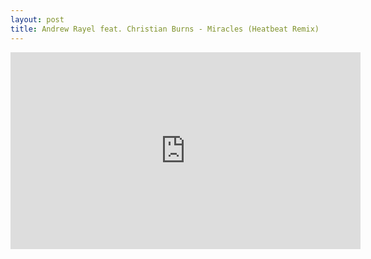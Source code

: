 ```yaml
---
layout: post
title: Andrew Rayel feat. Christian Burns - Miracles (Heatbeat Remix)
---
```

<iframe width="560" height="315" src="https://www.youtube.com/embed/1-ABScZQPmc" frameborder="0" allowfullscreen></iframe>
